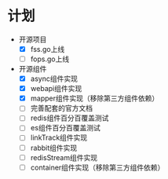 # 计划
- 开源项目
  - [x] fss.go上线
  - [ ] fops.go上线
- 开源组件
  - [x] async组件实现
  - [x] webapi组件实现
  - [x] mapper组件实现（移除第三方组件依赖）
  - [ ] 完善配套的官方文档
  - [ ] redis组件百分百覆盖测试
  - [ ] es组件百分百覆盖测试
  - [ ] linkTrack组件实现
  - [ ] rabbit组件实现
  - [ ] redisStream组件实现
  - [ ] container组件实现（移除第三方组件依赖）